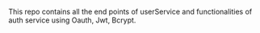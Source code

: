 This repo contains all the end points of userService and functionalities of auth service using Oauth, Jwt, Bcrypt.
